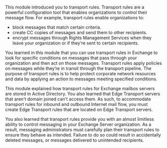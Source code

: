 This module introduced you to transport rules. Transport rules are a powerful configuration tool that enables organizations to control their message flow. For example, transport rules enable organizations to:

 -  block messages that match certain criteria.
 -  create CC copies of messages and send them to other recipients.
 -  encrypt messages through Rights Management Services when they leave your organization or if they're sent to certain recipients.

You learned in this module that you can use transport rules in Exchange to look for specific conditions on messages that pass through your organization and then act on those messages. Transport rules apply policies on messages while they’re in transit through the transport pipeline. The purpose of transport rules is to help protect corporate network resources and data by applying an action to messages meeting specified conditions.

This module explained how transport rules for Exchange mailbox servers are stored in Active Directory. You also learned that Edge Transport servers that aren't domain joined can't access them. As such, to accommodate transport rules for inbound and outbound Internet mail flow, you must create Edge Transport rules that are located on Edge Transport servers.

You also learned that transport rules provide you with an almost limitless ability to control messaging in your Exchange Server organization. As a result, messaging administrators must carefully plan their transport rules to ensure they behave as intended. Failure to do so could result in accidentally deleted messages, or messages delivered to unintended recipients.
